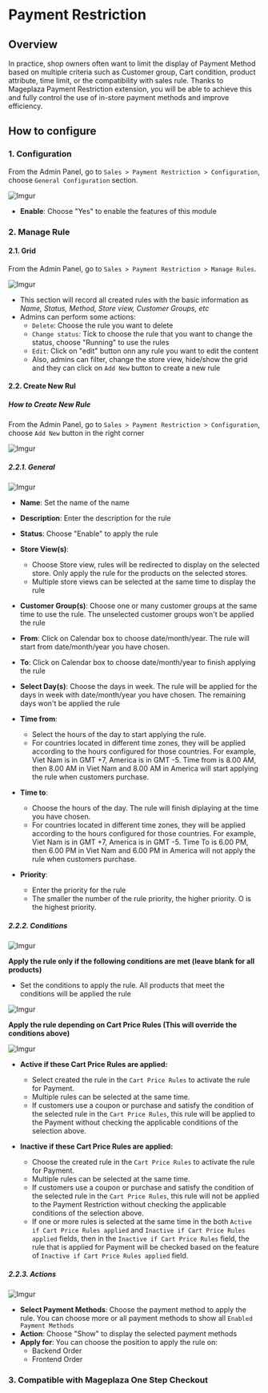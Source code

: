 # Payment Restriction
## Overview

In practice, shop owners often want to limit the display of Payment Method based on multiple criteria such as Customer group, Cart condition, product attribute, time limit, or the compatibility with sales rule. Thanks to Mageplaza Payment Restriction extension, you will be able to achieve this and fully control the use of in-store payment methods and improve efficiency.

## How to configure

### 1. Configuration

From the Admin Panel, go to `Sales > Payment Restriction > Configuration`, choose `General Configuration` section.

![Imgur](https://i.imgur.com/cIht2lG.png)

- **Enable**: Choose "Yes" to enable the features of this module

### 2. Manage Rule
#### 2.1. Grid

From the Admin Panel, go to `Sales > Payment Restriction > Manage Rules`.

![Imgur](https://i.imgur.com/CoiEZQw.png)

- This section will record all created rules with the basic information as *Name, Status, Method, Store view, Customer Groups, etc*
- Admins can perform some actions:
  - `Delete`: Choose the rule you want to delete
  - `Change status`: Tick to choose the rule that you want to change the status, choose "Running" to use the rules
  - `Edit`: Click on "edit" button onn any rule you want to edit the content
  - Also, admins can filter, change the store view, hide/show the grid and they can click on `Add New` button to create a new rule
  
#### 2.2. Create New Rul
##### How to Create New Rule

From the Admin Panel, go to `Sales > Payment Restriction > Configuration`, choose `Add New` button in the right corner

![Imgur](https://i.imgur.com/BuYxsIm.png)

##### 2.2.1. General

![Imgur](https://i.imgur.com/7xOWr0c.png)

- **Name**: Set the name of the name
- **Description**: Enter the description for the rule
- **Status**: Choose "Enable" to apply the rule
- **Store View(s)**:
  - Choose Store view, rules will be redirected to display on the selected store. Only apply the rule for the products on the selected stores.
  - Multiple store views can be selected at the same time to display the rule
  
- **Customer Group(s)**: Choose one or many customer groups at the same time to use the rule. The unselected customer groups won't be applied the rule
- **From**: Click on Calendar box to choose date/month/year. The rule will start from date/month/year you have chosen. 
- **To**: Click on Calendar box to choose date/month/year to finish applying the rule
- **Select Day(s)**: Choose the days in week. The rule will be applied for the days in week with date/month/year you have chosen. The remaining days won't be applied the rule
- **Time from**:
  - Select the hours of the day to start applying the rule.
  - For countries located in different time zones, they will be applied according to the hours configured for those countries. For example, Viet Nam is in GMT +7, America is in GMT -5. Time from is 8.00 AM, then 8.00 AM in Viet Nam and 8.00 AM in America will start applying the rule when customers purchase.
  
- **Time to**:
  - Choose the hours of the day. The rule will finish diplaying at the time you have chosen.
  - For countries located in different time zones, they will be applied according to the hours configured for those countries. For example, Viet Nam is in GMT +7, America is in GMT -5. Time To is 6.00 PM, then 6.00 PM in Viet Nam and 6.00 PM in America will not apply the rule when customers purchase.

- **Priority**:
  - Enter the priority for the rule
  - The smaller the number of the rule priority, the higher priority. O is the highest priority.
  
##### 2.2.2. Conditions

![Imgur](https://i.imgur.com/NUhirhB.png)

**Apply the rule only if the following conditions are met (leave blank for all products)**

- Set the conditions to apply the rule. All products that meet the conditions will be applied the rule

![Imgur](https://i.imgur.com/NUhirhB.png)

**Apply the rule depending on Cart Price Rules (This will override the conditions above)**

![Imgur](https://i.imgur.com/NUhirhB.png)

  - **Active if these Cart Price Rules are applied:**
    - Select created the rule in the `Cart Price Rules` to activate the rule for Payment.
    - Multiple rules can be selected at the same time.
    - If customers use a coupon or purchase and satisfy the condition of the selected rule in the `Cart Price Rules`, this rule will be applied to the Payment without checking the applicable conditions of the selection above.

  - **Inactive if these Cart Price Rules are applied:**
    - Choose the created rule in the `Cart Price Rules` to activate the rule for Payment.
    - Multiple rules can be selected at the same time.
    - If customers use a coupon or purchase and satisfy the condition of the selected rule in the `Cart Price Rules`, this rule will not be applied to the Payment Restriction without checking the applicable conditions of the selection above.
    - If one or more rules is selected at the same time in the both `Active if Cart Price Rules applied` and `Inactive if Cart Price Rules applied` fields, then in the `Inactive if Cart Price Rules` field, the rule that is applied for Payment will be checked based on the feature of `Inactive if Cart Price Rules applied` field.


##### 2.2.3. Actions

![Imgur](https://i.imgur.com/NUhirhB.png)

- **Select Payment Methods**: Choose the payment method to apply the rule. You can choose more or all payment methods to show all `Enabled Payment Methods`
- **Action**: Choose "Show" to display the selected payment methods
- **Apply for**: You can choose the position to apply the rule on:
  - Backend Order
  - Frontend Order



### 3. Compatible with Mageplaza One Step Checkout


















